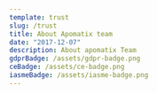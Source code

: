 ```yaml
---
template: trust
slug: /trust
title: About Apomatix team
date: "2017-12-07"
description: About apomatix Team
gdprBadge: /assets/gdpr-badge.png
ceBadge: /assets/ce-badge.png
iasmeBadge: /assets/iasme-badge.png
---
```

